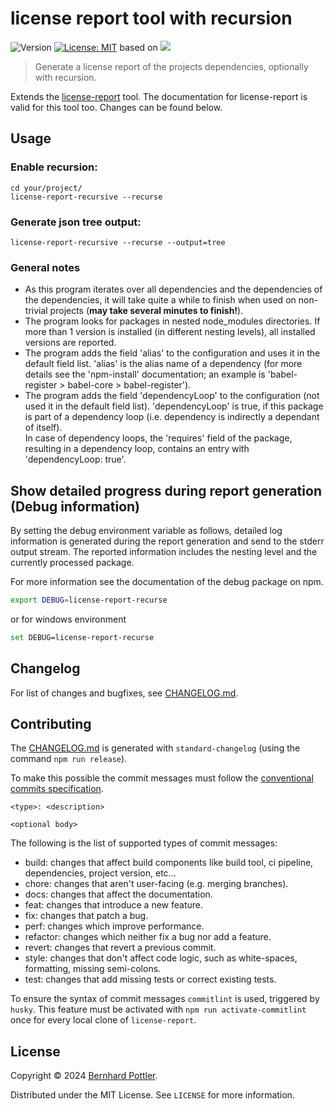 # license report tool with recursion

![Version](https://img.shields.io/badge/version-6.4.7-blue.svg?cacheSeconds=2592000)
[![License: MIT](https://img.shields.io/badge/License-MIT-yellow.svg)](https://github.com/kefranabg/readme-md-generator/blob/master/LICENSE)
based on <a href="https://www.npmjs.com/package/license-report"><img src="https://img.shields.io/badge/license--report-6.5.0-green.svg"/></a>

> Generate a license report of the projects dependencies, optionally with recursion.

Extends the [license-report](https://github.com/ironSource/license-report) tool. The documentation for license-report is valid for this tool too. Changes can be found below.

## Usage

### Enable recursion:

```
cd your/project/
license-report-recursive --recurse
```

### Generate json tree output:

```
license-report-recursive --recurse --output=tree
```

### General notes

- As this program iterates over all dependencies and the dependencies of the dependencies, it will take quite a while to finish when used on non-trivial projects (**may take several minutes to finish!**).
- The program looks for packages in nested node_modules directories. If more than 1 version is installed (in different nesting levels), all installed versions are reported.
- The program adds the field 'alias' to the configuration and uses it in the default field list. 'alias' is the alias name of a dependency (for more details see the 'npm-install' documentation; an example is 'babel-register > babel-core > babel-register').
- The program adds the field 'dependencyLoop' to the configuration (not used it in the default field list). 'dependencyLoop' is true, if this package is part of a dependency loop (i.e. dependency is indirectly a dependant of itself).  
  In case of dependency loops, the 'requires' field of the package, resulting in a dependency loop, contains an entry with 'dependencyLoop: true'.

## Show detailed progress during report generation (Debug information)

By setting the debug environment variable as follows, detailed log information is generated during the report generation and send to the stderr output stream. The reported information includes the nesting level and the currently processed package.

For more information see the documentation of the debug package on npm.

```bash
export DEBUG=license-report-recurse
```

or for windows environment

```bash
set DEBUG=license-report-recurse
```

## Changelog

For list of changes and bugfixes, see [CHANGELOG.md](CHANGELOG.md).

## Contributing

The [CHANGELOG.md](CHANGELOG.md) is generated with `standard-changelog` (using the command `npm run release`).

To make this possible the commit messages must follow the [conventional commits specification](https://www.conventionalcommits.org/en/v1.0.0-beta.2/#specification).

```
<type>: <description>

<optional body>
```

The following is the list of supported types of commit messages:

- build: changes that affect build components like build tool, ci pipeline, dependencies, project version, etc...
- chore: changes that aren't user-facing (e.g. merging branches).
- docs: changes that affect the documentation.
- feat: changes that introduce a new feature.
- fix: changes that patch a bug.
- perf: changes which improve performance.
- refactor: changes which neither fix a bug nor add a feature.
- revert: changes that revert a previous commit.
- style: changes that don't affect code logic, such as white-spaces, formatting, missing semi-colons.
- test: changes that add missing tests or correct existing tests.

To ensure the syntax of commit messages `commitlint` is used, triggered by `husky`. This feature must be activated with `npm run activate-commitlint` once for every local clone of `license-report`.

## License

Copyright © 2024 [Bernhard Pottler](https://github.com/BePo65).

Distributed under the MIT License. See `LICENSE` for more information.
